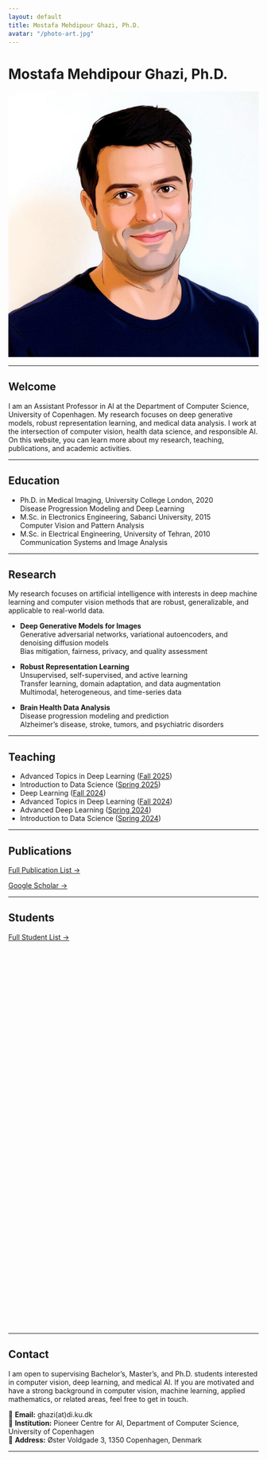 ```yaml
---
layout: default
title: Mostafa Mehdipour Ghazi, Ph.D.
avatar: "/photo-art.jpg"
---
```


# Mostafa Mehdipour Ghazi, Ph.D.

![My Photo](/photo-art.jpg)

---

## Welcome

I am an Assistant Professor in AI at the Department of Computer Science, University of Copenhagen. My research focuses on deep generative models, robust representation learning, and medical data analysis. I work at the intersection of computer vision, health data science, and responsible AI. On this website, you can learn more about my research, teaching, publications, and academic activities.

---

## Education

- Ph.D. in Medical Imaging, University College London, 2020  
  Disease Progression Modeling and Deep Learning  
- M.Sc. in Electronics Engineering, Sabanci University, 2015  
  Computer Vision and Pattern Analysis  
- M.Sc. in Electrical Engineering, University of Tehran, 2010  
  Communication Systems and Image Analysis  

---

## Research

My research focuses on artificial intelligence with interests in deep machine learning and computer vision methods that are robust, generalizable, and applicable to real-world data. 

- **Deep Generative Models for Images**  
  Generative adversarial networks, variational autoencoders, and denoising diffusion models  
  Bias mitigation, fairness, privacy, and quality assessment  

- **Robust Representation Learning**  
  Unsupervised, self-supervised, and active learning  
  Transfer learning, domain adaptation, and data augmentation  
  Multimodal, heterogeneous, and time-series data  

- **Brain Health Data Analysis**  
  Disease progression modeling and prediction  
  Alzheimer’s disease, stroke, tumors, and psychiatric disorders  

---

## Teaching

- Advanced Topics in Deep Learning ([Fall 2025](https://kurser.ku.dk/course/ndak24003u/2025-2026))  
- Introduction to Data Science ([Spring 2025](https://kurser.ku.dk/course/ndak16003u))  
- Deep Learning ([Fall 2024](https://kurser.ku.dk/course/ndak24002u/2024-2025))  
- Advanced Topics in Deep Learning ([Fall 2024](https://kurser.ku.dk/course/ndak24003u/2024-2025))  
- Advanced Deep Learning ([Spring 2024](https://kurser.ku.dk/course/ndak22002u/2023-2024))  
- Introduction to Data Science ([Spring 2024](https://kurser.ku.dk/course/ndak16003u/2024-2025))    

---

## Publications

[Full Publication List →](/publications/)  

[Google Scholar →](https://scholar.google.com/citations?user=8LoF2mEAAAAJ)  

---

## Students

[Full Student List →](/students/)  

<div style="display: flex; flex-wrap: wrap; gap: 20px;">
  <div style="width: 250px; height: 150px;">
    <canvas id="studentsLevelChart"></canvas>
  </div>
  <div style="width: 250px; height: 150px;">
    <canvas id="papersLevelChart"></canvas>
  </div>
  <div style="width: 300px; height: 200px;">
    <canvas id="studentsGenderChart"></canvas>
  </div>
  <div style="width: 300px; height: 200px;">
    <canvas id="papersGenderChart"></canvas>
  </div>
</div>  

---

## Contact

I am open to supervising Bachelor’s, Master’s, and Ph.D. students interested in computer vision, deep learning, and medical AI. If you are motivated and have a strong background in computer vision, machine learning, applied mathematics, or related areas, feel free to get in touch.  

📧 **Email:** ghazi(at)di.ku.dk  
🏫 **Institution:** Pioneer Centre for AI, Department of Computer Science, University of Copenhagen  
📍 **Address:** Øster Voldgade 3, 1350 Copenhagen, Denmark  

---

<script src="https://cdn.jsdelivr.net/npm/chart.js"></script>
<script>
  // Sample Data for charts
  const studentsData = {
    levels: ['B.Sc.', 'M.Sc.', 'Ph.D.'],
    gender: ['Male', 'Female'],
    papersByLevel: [10, 13, 3],
    studentsByLevel: [50, 30, 20],
    papersByGender: [8, 5],
    studentsByGender: [17, 9]
  };
  // Number of students per level chart
  new Chart(document.getElementById('studentsLevelChart'), {
    type: 'bar',
    data: {
      labels: studentsData.levels,
      datasets: [{
        label: 'Number of Students',
        data: studentsData.studentsByLevel,
        backgroundColor: 'rgba(75, 192, 192, 0.2)',
        borderColor: 'rgba(75, 192, 192, 1)',
        borderWidth: 1
      }]
    },
    options: {
      responsive: true,
      scales: {
        y: {
          beginAtZero: true
        }
      }
    }
  });
  // Number of students per gender chart
  new Chart(document.getElementById('studentsGenderChart'), {
    type: 'pie',
    data: {
      labels: studentsData.gender,
      datasets: [{
        label: 'Gender Distribution',
        data: studentsData.studentsByGender,
        backgroundColor: ['rgba(75, 192, 192, 0.2)', 'rgba(255, 99, 132, 0.2)'],
        borderColor: ['rgba(75, 192, 192, 1)', 'rgba(255, 99, 132, 1)'],
        borderWidth: 1
      }]
    },
    options: {
      responsive: true
    }
  });
  // Number of papers per level chart
  new Chart(document.getElementById('papersLevelChart'), {
    type: 'bar',
    data: {
      labels: studentsData.levels,
      datasets: [{
        label: 'Number of Papers',
        data: studentsData.papersByLevel,
        backgroundColor: 'rgba(153, 102, 255, 0.2)',
        borderColor: 'rgba(153, 102, 255, 1)',
        borderWidth: 1
      }]
    },
    options: {
      responsive: true,
      scales: {
        y: {
          beginAtZero: true
        }
      }
    }
  });
  // Number of papers per gender chart
  new Chart(document.getElementById('papersGenderChart'), {
    type: 'pie',
    data: {
      labels: studentsData.gender,
      datasets: [{
        label: 'Papers by Gender',
        data: studentsData.papersByGender,
        backgroundColor: ['rgba(75, 192, 192, 0.2)', 'rgba(255, 159, 64, 0.2)'],
        borderColor: ['rgba(75, 192, 192, 1)', 'rgba(255, 159, 64, 1)'],
        borderWidth: 1
      }]
    },
    options: {
      responsive: true
    }
  });
</script>
